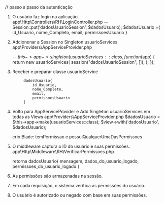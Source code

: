 // passo a passo da autenticação
1. O usuário faz login na aplicação.
    app\Http\Controllers\RH\LoginController.php
    -- Session::put('dadosUsuarioSession', $dadosUsuario);
    $dadosUsuario ={
        id_Usuario,
        nome_Completo,
        email,
        permissoesUsuario
    }
2. Adciononar a Session no Singleton usuarioServices
    app\Providers\AppServiceProvider.php

    -- $this->app->singleton(usuarioServices::class, function ($app) {
            return new usuarioServices(
                session("dadosUsuarioSession", []),
            );
        });

3. Receber e preparar classe usuarioService
           
            dadosUsuario{
                id_Usuario,
                nome_Completo,
                email,
                permissoesUsuario
            }


4.  Volto para AppServiceProvider e Add  Singleton usuarioServices em todas as Views
     app\Providers\AppServiceProvider.php
     $dadosUsuario = $this->app->make(usuarioServices::class);
     $view->with('dadosUsuario', $dadosUsuario);

     crio Blade: temPermissao e possuiQualquerUmaDasPermissoes


5. O middleware captura o ID do usuário e suas permissões.
    app\Http\Middleware\RH\VerificarPermissoes.php

    retorna dadosUsuario{
        mensagem,
        dados_do_usuario_logado,
        permissoes_do_usuario_logado
    }


3. As permissões são armazenadas na sessão.
4. Em cada requisição, o sistema verifica as permissões do usuário.
5. O usuário é autorizado ou negado com base em suas permissões.

